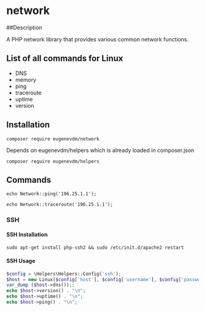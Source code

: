 # network

##Description

A PHP network library that provides various common network functions.

## List of all commands for Linux

* DNS
* memory
* ping
* traceroute
* uptime
* version 

## Installation

`composer require eugenevdm/network`

Depends on eugenevdm/helpers which is already loaded in composer.json

`composer require eugenevdm/helpers`

## Commands

`echo Network::ping('196.25.1.1');`

`echo Network::traceroute('196.25.1.1');`

### SSH

#### SSH Installation

`sudo apt-get install php-ssh2 && sudo /etc/init.d/apache2 restart`

#### SSH Usage

```php
$config = \Helpers\Helpers::Config('ssh');
$host = new Linux($config['host'], $config['username'], $config['password']);
var_dump ($host->dns());;
echo $host->version() . "\n";
echo $host->uptime() . "\n";
echo $host->ping() . "\n";
```